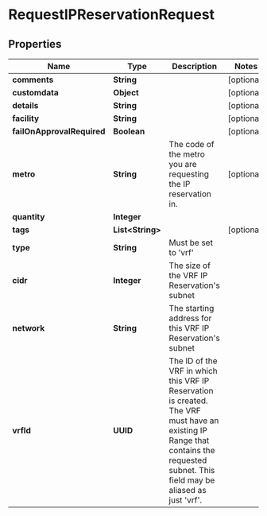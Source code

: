 

# RequestIPReservationRequest


## Properties

| Name | Type | Description | Notes |
|------------ | ------------- | ------------- | -------------|
|**comments** | **String** |  |  [optional] |
|**customdata** | **Object** |  |  [optional] |
|**details** | **String** |  |  [optional] |
|**facility** | **String** |  |  [optional] |
|**failOnApprovalRequired** | **Boolean** |  |  [optional] |
|**metro** | **String** | The code of the metro you are requesting the IP reservation in. |  [optional] |
|**quantity** | **Integer** |  |  |
|**tags** | **List&lt;String&gt;** |  |  [optional] |
|**type** | **String** | Must be set to &#39;vrf&#39; |  |
|**cidr** | **Integer** | The size of the VRF IP Reservation&#39;s subnet |  |
|**network** | **String** | The starting address for this VRF IP Reservation&#39;s subnet |  |
|**vrfId** | **UUID** | The ID of the VRF in which this VRF IP Reservation is created. The VRF must have an existing IP Range that contains the requested subnet. This field may be aliased as just &#39;vrf&#39;. |  |



